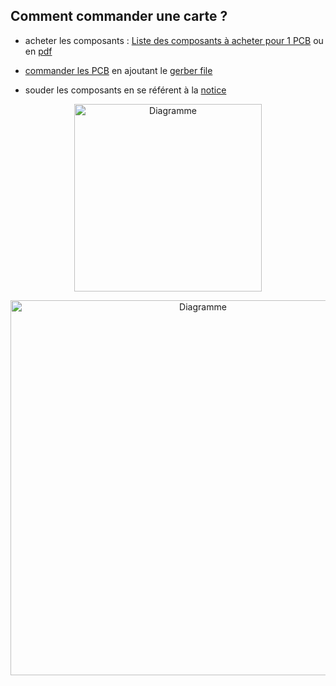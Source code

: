 ## Comment commander une carte ? 

- acheter les composants : <a href="https://www.mouser.fr/ProjectManager/ProjectDetail.aspx?AccessID=4c69358422" target="_blank">Liste des composants à acheter pour 1 PCB</a> ou en <a href="https://github.com/sunsharebox/sunshield_linky/blob/master/Fichiers%20Creation%20PCB/PCB%20traversant/ListeDesComposants.pdf" target="_blank">pdf</a>

- <a href="https://jlcpcb.com/quote#/?orderType=1&stencilLayer=2" target="_blank">commander les PCB</a> en ajoutant le <a href="https://github.com/sunsharebox/sunshield_linky/blob/master/Fichiers%20Creation%20PCB/PCB%20traversant/Gerber_Sunshield_traversant.zip" target="_blank">gerber file</a> 


- souder les composants en se référent à la <a href="https://github.com/sunsharebox/sunshield_linky/blob/master/Notice%20Utilisation%20du%20Shield.md" target="_blank">notice</a>



<p align="center"> <img width="300" alt="Diagramme" src="https://user-images.githubusercontent.com/39769580/76786410-7a7e6000-67b7-11ea-91b7-a03b9dac10f2.jpg"> </p>

<p align="center"> <img width="600" alt="Diagramme" src="https://user-images.githubusercontent.com/39769580/76786431-84a05e80-67b7-11ea-8289-fb00f0da479c.jpg"> </p>



